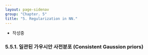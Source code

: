 ```yaml
---
layout: page-sidenav
group: "Chapter. 5"
title: "5. Regularization in NN."
---
```


- 작성중

### 5.5.1. 일관된 가우시안 사전분포 (Consistent Gaussion priors)








